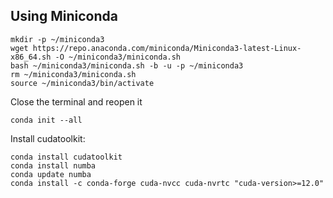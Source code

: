 ## Using Miniconda

```
mkdir -p ~/miniconda3
wget https://repo.anaconda.com/miniconda/Miniconda3-latest-Linux-x86_64.sh -O ~/miniconda3/miniconda.sh
bash ~/miniconda3/miniconda.sh -b -u -p ~/miniconda3
rm ~/miniconda3/miniconda.sh
source ~/miniconda3/bin/activate
```

Close the terminal and reopen it

```
conda init --all
```

Install cudatoolkit:

```
conda install cudatoolkit
conda install numba
conda update numba
conda install -c conda-forge cuda-nvcc cuda-nvrtc "cuda-version>=12.0"
```



